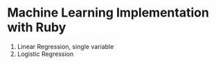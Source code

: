 # Machine Learning Implementation with Ruby

1. Linear Regression, single variable
2. Logistic Regression